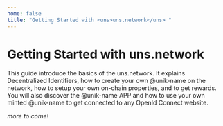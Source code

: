 ```yaml
---
home: false
title: "Getting Started with <uns>uns.network</uns> "
---
```


# Getting Started with <uns>uns.network</uns> 

This guide introduce the basics of the uns.network. It explains Decentralized Identifiers, how to create your own @unik-name on the network, how to setup your own on-chain properties, and to get rewards. You will also discover the @unik-name APP and how to use your own minted @unik-name to get connected to any OpenId Connect website. 

_more to come!_
